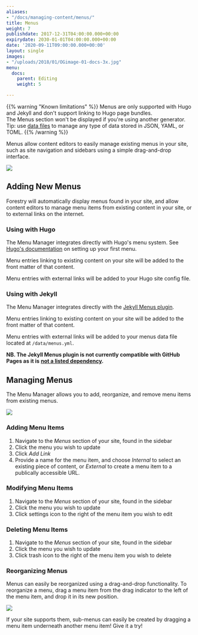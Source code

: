 ```yaml
---
aliases:
- "/docs/managing-content/menus/"
title: Menus
weight: 7
publishdate: 2017-12-31T04:00:00.000+00:00
expirydate: 2030-01-01T04:00:00.000+00:00
date: '2020-09-11T09:00:00.000+00:00'
layout: single
images:
- "/uploads/2018/01/OGimage-01-docs-3x.jpg"
menu:
  docs:
    parent: Editing
    weight: 5

---
```

{{% warning "Known limitations" %}} Menus are only supported with Hugo and Jekyll and don't support linking to Hugo page bundles.   
The Menus section won't be displayed if you're using another generator.   
Tip: use [data files](/docs/editing/data-files/) to manage any type of data stored in JSON, YAML, or TOML. {{% /warning %}}

Menus allow content editors to easily manage existing menus in your site, such as site navigation and sidebars using a simple drag-and-drop interface.

![](/uploads/2018/01/22.png)

## Adding New Menus

Forestry will automatically display menus found in your site, and allow content editors to manage menu items from existing content in your site, or to external links on the internet.

### Using with Hugo

The Menu Manager integrates directly with Hugo's menu system. See [Hugo's documentation](https://gohugo.io/content-management/menus/) on setting up your first menu.

Menu entries linking to existing content on your site will be added to the front matter of that content.

Menu entries with external links will be added to your Hugo site config file.

### Using with Jekyll

The Menu Manager integrates directly with the [Jekyll Menus plugin](https://github.com/forestryio/jekyll-menus).

Menu entries linking to existing content on your site will be added to the front matter of that content.

Menu entries with external links will be added to your menus data file located at `/data/menus.yml`.

**NB. The Jekyll Menus plugin is not currently compatible with GitHub Pages as it is** [**not a listed dependency**](https://pages.github.com/versions/)**.**

## Managing Menus

The Menu Manager allows you to add, reorganize, and remove menu items from existing menus.

![](/uploads/2018/01/27.png)

### Adding Menu Items

1. Navigate to the _Menus_ section of your site, found in the sidebar
2. Click the menu you wish to update
3. Click _Add Link_
4. Provide a name for the menu item, and choose _Internal_ to select an existing piece of content, or _External_ to create a menu item to a publically accessible URL.

### Modifying Menu Items

1. Navigate to the _Menus_ section of your site, found in the sidebar
2. Click the menu you wish to update
3. Click settings icon to the right of the menu item you wish to edit

### Deleting Menu Items

1. Navigate to the _Menus_ section of your site, found in the sidebar
2. Click the menu you wish to update
3. Click trash icon to the right of the menu item you wish to delete

### Reorganizing Menus

Menus can easily be reorganized using a drag-and-drop functionality. To reorganize a menu, drag a menu item from the drag indicator to the left of the menu item, and drop it in its new position.

![](/uploads/2018/01/26.png)

If your site supports them, sub-menus can easily be created by dragging a menu item underneath another menu item! Give it a try!